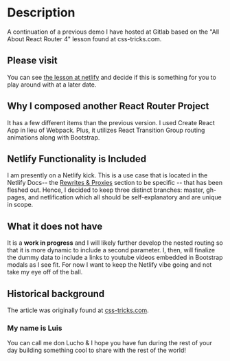 # Description
A continuation of a previous demo I have hosted at Gitlab based on the &quot;All About React Router 4&quot; lesson found at css&#45;tricks.com.

## Please visit
You can see [the lesson at netlify](https://ghtest-rr5-refactored.netlify.com/ "the lesson at netlify") and decide if this is something for you to play around with at a later date.

## Why I composed another React Router Project
It has a few different items than the previous version. I used Create React App in lieu of Webpack. Plus, it utilizes React Transition Group routing animations along with Bootstrap. 

## Netlify Functionality is Included
I am presently on a Netlify kick. This is a use case that is located in the Netlify Docs&#45;&#45; the [Rewrites &amp; Proxies](https://docs.netlify.com/routing/redirects/rewrites-proxies/#history-pushstate-and-single-page-apps "link to SPA rewrites section") section to be specific &#45;&#45; that has been fleshed out. Hence, I decided to keep three distinct branches: master, gh&#45;pages, and netlification which all should be self&#45;explanatory and are unique in scope. 

## What it does not have
It is a **work in progress** and I will likely further develop the nested routing so that it is more dynamic to include a second parameter. I, then, will finalize the dummy data to include a links to youtube videos embedded in Bootstrap modals as I see fit. For now I want to keep the Netlify vibe going and not take my eye off of the ball.

## Historical background
The article was originally found at [css&#45;tricks.com](https://css-tricks.com/react-router-4/ "link to article entitled All About React Router 4").

### My name is Luis
You can call me don Lucho &amp; I hope you have fun during the rest of your day building something cool to share with the rest of the world!